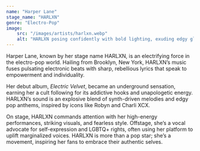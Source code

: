 ```yaml
---
name: "Harper Lane"
stage_name: "HARLXN"
genre: "Electro-Pop"
image: 
    src: "/images/artists/harlxn.webp"
    alt: "HARLXN posing confidently with bold lighting, exuding edgy glamor"
---
```


Harper Lane, known by her stage name HARLXN, is an electrifying force in the electro-pop world. Hailing from Brooklyn, New York, HARLXN’s music fuses pulsating electronic beats with sharp, rebellious lyrics that speak to empowerment and individuality.

Her debut album, *Electric Velvet*, became an underground sensation, earning her a cult following for its addictive hooks and unapologetic energy. HARLXN’s sound is an explosive blend of synth-driven melodies and edgy pop anthems, inspired by icons like Robyn and Charli XCX.

On stage, HARLXN commands attention with her high-energy performances, striking visuals, and fearless style. Offstage, she’s a vocal advocate for self-expression and LGBTQ+ rights, often using her platform to uplift marginalized voices. HARLXN is more than a pop star; she’s a movement, inspiring her fans to embrace their authentic selves.

